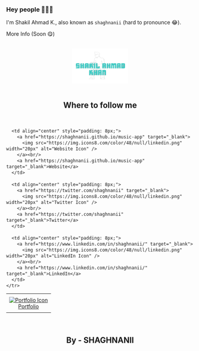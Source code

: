 ### Hey people 👋👋👋

I'm Shakil Ahmad K., also known as `shaghnanii` (hard to pronounce 😂).

More Info (Soon 😋)

<br>
<div align="center">
  <a href="https://shaghnanii.github.io/music-app" target="blank">
    <picture>
      <source srcset="https://github.com/shaghnanii/shaghnanii/blob/main/images/logo.png" media="(prefers-color-scheme: dark)">
      <img align="center" width="150px" alt="MYLOGO" src="https://github.com/shaghnanii/shaghnanii/blob/main/images/logo.png">
    </picture>
  </a>
</div>

<br>

<h2 align="center">Where to follow me</h2>
<br>


  <table>
    <tr>
      <td align="center" style="padding: 8px;">
        <a href="https://shaghnanii.github.io/music-app" target="_blank">
          <img src="https://img.icons8.com/color/48/null/linkedin.png" width="20px" alt="Portfolio Icon" />
        </a>
        <br/>
        <a href="https://shaghnanii.github.io/music-app" target="_blank">Portfolio</a>
      </td>
      
      <td align="center" style="padding: 8px;">
        <a href="https://shaghnanii.github.io/music-app" target="_blank">
          <img src="https://img.icons8.com/color/48/null/linkedin.png" width="20px" alt="Website Icon" />
        </a><br/>
        <a href="https://shaghnanii.github.io/music-app" target="_blank">Website</a>
      </td>

      <td align="center" style="padding: 8px;">
        <a href="https://twitter.com/shaghnanii" target="_blank">
          <img src="https://img.icons8.com/color/48/null/linkedin.png" width="20px" alt="Twitter Icon" />
        </a><br/>
        <a href="https://twitter.com/shaghnanii" target="_blank">Twitter</a>
      </td>

      <td align="center" style="padding: 8px;">
        <a href="https://www.linkedin.com/in/shaghnanii/" target="_blank">
          <img src="https://img.icons8.com/color/48/null/linkedin.png" width="20px" alt="LinkedIn Icon" />
        </a><br/>
        <a href="https://www.linkedin.com/in/shaghnanii/" target="_blank">LinkedIn</a>
      </td>
    </tr>
  </table>




<br>

<h2 align="center">By - SHAGHNANII</h2>
